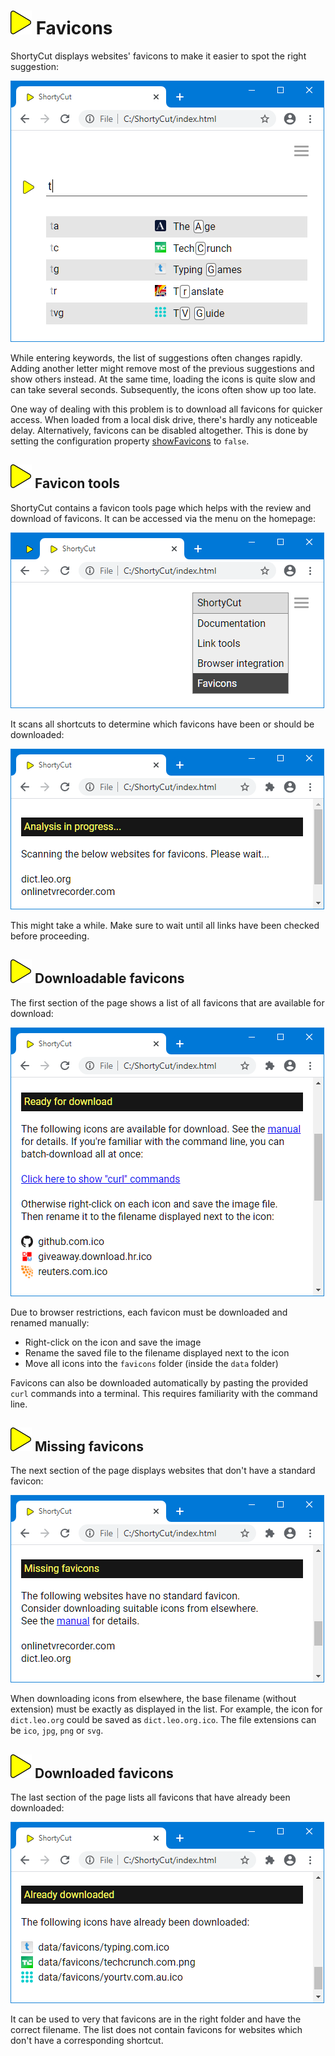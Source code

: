 # ![](img/arrow.svg) Favicons

ShortyCut displays websites' favicons to make it easier to spot the right suggestion:

![](img/favicons-suggestions.png)

While entering keywords, the list of suggestions often changes rapidly.
Adding another letter might remove most of the previous suggestions and show others instead.
At the same time, loading the icons is quite slow and can take several seconds.
Subsequently, the icons often show up too late.

One way of dealing with this problem is to download all favicons for quicker access.
When loaded from a local disk drive, there's hardly any noticeable delay.
Alternatively, favicons can be disabled altogether.
This is done by setting the configuration property
[showFavicons](configuration.md#homepagesuggestionsshowfavicons) to `false`.

## ![](img/arrow.svg) Favicon tools

ShortyCut contains a favicon tools page which helps with the review and download of favicons.
It can be accessed via the menu on the homepage:

![](img/menu-favicons.png)

It scans all shortcuts to determine which favicons have been or should be downloaded:

![](img/favicons-pending.png)

This might take a while. Make sure to wait until all links have been checked before proceeding.

## ![](img/arrow.svg) Downloadable favicons

The first section of the page shows a list of all favicons that are available for download:

![](img/favicons-online.png)

Due to browser restrictions, each favicon must be downloaded and renamed manually:

- Right-click on the icon and save the image
- Rename the saved file to the filename displayed next to the icon
- Move all icons into the `favicons` folder (inside the `data` folder)

Favicons can also be downloaded automatically by pasting the provided `curl` commands into a terminal.
This requires familiarity with the command line.

## ![](img/arrow.svg) Missing favicons

The next section of the page displays websites that don't have a standard favicon:

![](img/favicons-missing.png)

When downloading icons from elsewhere, the base filename (without extension) must be exactly as displayed in the list.
For example, the icon for `dict.leo.org` could be saved as `dict.leo.org.ico`.
The file extensions can be `ico`, `jpg`, `png` or `svg`.

## ![](img/arrow.svg) Downloaded favicons

The last section of the page lists all favicons that have already been downloaded:

![](img/favicons-offline.png)

It can be used to very that favicons are in the right folder and have the correct filename.
The list does not contain favicons for websites which don't have a corresponding shortcut.
